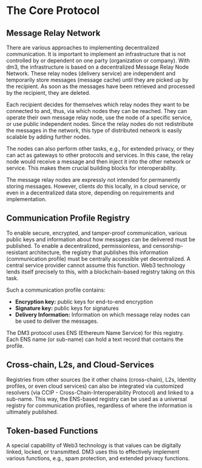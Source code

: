 # The Core Protocol

## **Message Relay Network**

There are various approaches to implementing decentralized communication. It is important to implement an infrastructure that is not controlled by or dependent on one party (organization or company). With dm3, the infrastructure is based on a decentralized Message Relay Node Network. These relay nodes (delivery service) are independent and temporarily store messages (message cache) until they are picked up by the recipient. As soon as the messages have been retrieved and processed by the recipient, they are deleted.

Each recipient decides for themselves which relay nodes they want to be connected to and, thus, via which nodes they can be reached. They can operate their own message relay node, use the node of a specific service, or use public independent nodes. Since the relay nodes do not redistribute the messages in the network, this type of distributed network is easily scalable by adding further nodes.

The nodes can also perform other tasks, e.g., for extended privacy, or they can act as gateways to other protocols and services. In this case, the relay node would receive a message and then inject it into the other network or service. This makes them crucial building blocks for interoperability.

The message relay nodes are expressly not intended for permanently storing messages. However, clients do this locally, in a cloud service, or even in a decentralized data store, depending on requirements and implementation.

## **Communication Profile Registry**

To enable secure, encrypted, and tamper-proof communication, various public keys and information about how messages can be delivered must be published. To enable a decentralized, permissionless, and censorship-resistant architecture, the registry that publishes this information (communication profile) must be centrally accessible yet decentralized. A central service provider cannot assume this function. Web3 technology lends itself precisely to this, with a blockchain-based registry taking on this task.

Such a communication profile contains:

* **Encryption key:** public keys for end-to-end encryption
* **Signature key:** public keys for signatures
* **Delivery Information:** Information on which message relay nodes can be used to deliver the messages.

The DM3 protocol uses ENS (Ethereum Name Service) for this registry. Each ENS name (or sub-name) can hold a text record that contains the profile.

## **Cross-chain, L2s, and Cloud-Services**

Registries from other sources (be it other chains (cross-chain), L2s, Identity profiles, or even cloud services) can also be integrated via customized resolvers (via CCIP - Cross-Chain-Interoperability Protocol) and linked to a sub-name. This way, the ENS-based registry can be used as a universal registry for communication profiles, regardless of where the information is ultimately published.

## **Token-based Functions**

A special capability of Web3 technology is that values can be digitally linked, locked, or transmitted. DM3 uses this to effectively implement various functions, e.g., spam protection, and extended privacy functions.
